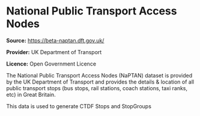 # National Public Transport Access Nodes

**Source:** https://beta-naptan.dft.gov.uk/

**Provider:** UK Department of Transport

**Licence:** Open Government Licence

The National Public Transport Access Nodes (NaPTAN) dataset is provided by the UK Department of Transport and provides the details & location of all public transport stops (bus stops, rail stations, coach stations, taxi ranks, etc) in Great Britain.

This data is used to generate CTDF Stops and StopGroups